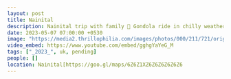 ```yaml
---
layout: post
title: Nainital
description: Nainital trip with family 🚤 Gondola ride in chilly weather, mesmerizing views. 🌧️Rain added magic to the scenic beauty. Unforgettable moments, warm family time in the cold! ❄️👨‍👩‍👧‍👦 #NainitalDiaries
date: 2023-05-07 07:00:00 +0530
image: "https://media2.thrillophilia.com/images/photos/000/211/721/original/1585853740_pexels-photo-214564.png?"
video_embed: https://www.youtube.com/embed/gghgYaYeG_M
tags: ["_2023_", uk, pending]
people: []
location: Nainital[https://goo.gl/maps/6Z6Z1XZ6Z6Z6Z6Z6Z6
---
```


